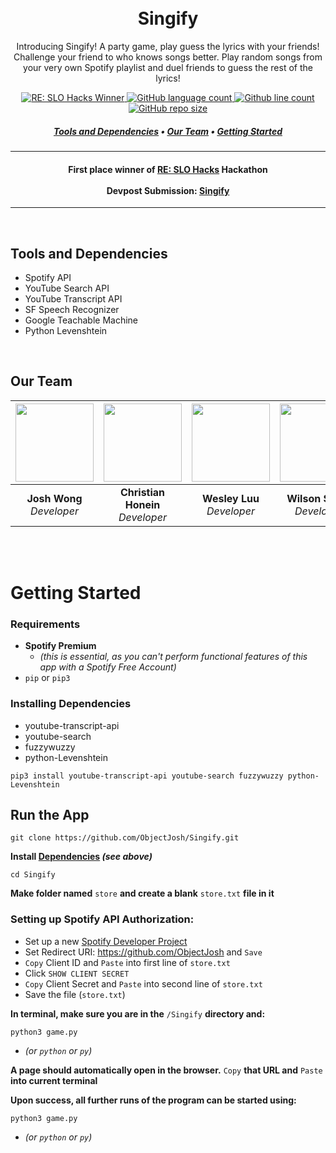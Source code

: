 <h1 align="center">
  <br>
  Singify
</h1>
<p align="center">
  Introducing Singify! A party game, play guess the lyrics with your friends! Challenge your friend to who knows songs better. Play random songs from your very own Spotify playlist and duel friends to guess the rest of the lyrics!
</p>
<p align="center">
  <a href="https://devpost.com/software/singify?ref_content=my-projects-tab&ref_feature=my_projects">
    <img alt="RE: SLO Hacks Winner" src="https://img.shields.io/badge/RE%3A%20SLO%20Hacks-winner-brightgreen?style=flat-square">
    <img alt="GitHub language count" src="https://img.shields.io/github/languages/count/ObjectJosh/Singify?color=blueviolet&style=flat-square">
    <img alt="Github line count" src="https://img.shields.io/tokei/lines/github/ObjectJosh/Singify?style=flat-square">
    <img alt="GitHub repo size" src="https://img.shields.io/github/repo-size/ObjectJosh/Singify?color=orange&style=flat-square">
<!--     <img src="https://img.shields.io/github/languages/code-size/ObjectJosh/Singify?style=flat-square"> -->
  </a>
  
</p>
<h5 align="center">
  <a href="#tools-and-dependencies">Tools and Dependencies</a> •
  <a href="#our-team">Our Team</a> •
  <a href="#getting-started">Getting Started</a>
</h5>

---

<h4 align="center">

  **First place winner of <a href="https://re-slo-hacks.devpost.com/" target="_blank">RE: SLO Hacks</a> Hackathon**
  <br>
  <br>
  **Devpost Submission: <a href="https://devpost.com/software/singify?ref_content=my-projects-tab&ref_feature=my_projects" target="_blank">Singify</a>**

</h4>

---


<br />

## Tools and Dependencies
- Spotify API
- YouTube Search API
- YouTube Transcript API
- SF Speech Recognizer
- Google Teachable Machine
- Python Levenshtein

<br />

## Our Team
| <a href="https://github.com/ObjectJosh" target="_blank"><img src="https://avatars.githubusercontent.com/u/42549561?v=4" width="125px"/></a> | <a href="https://github.com/chonein" target="_blank"><img src="https://avatars.githubusercontent.com/u/61818445?v=4" width="125px"/></a> | <a href="https://github.com/Westluu" target="_blank"><img src="https://avatars.githubusercontent.com/u/76977316?v=4" width="125px"/></a> | <a href="https://github.com/wiszeto" target="_blank"><img src="https://avatars.githubusercontent.com/u/85478086?v=4" width="125px"/></a> |
|     :---:      |       :---:      |      :---:      |     :---:     |
| **Josh Wong** <br /> *Developer* | **Christian Honein** <br /> *Developer* |  **Wesley Luu** <br /> *Developer* | **Wilson Szeto** <br /> *Developer* |

<br />
<br />

# Getting Started
### Requirements
- **Spotify Premium**
  - *(this is essential, as you can't perform functional features of this app with a Spotify Free Account)*
- `pip` or `pip3`

### Installing Dependencies
- youtube-transcript-api
- youtube-search
- fuzzywuzzy
- python-Levenshtein
```
pip3 install youtube-transcript-api youtube-search fuzzywuzzy python-Levenshtein
```

## Run the App
    git clone https://github.com/ObjectJosh/Singify.git

**Install <a href="#installing-dependencies">Dependencies</a> *(see above)***

    cd Singify

**Make folder named** `store` **and create a blank** `store.txt` **file in it**

### Setting up Spotify API Authorization:
- Set up a new <a href="https://developer.spotify.com/dashboard/login" target="_blank">Spotify Developer Project</a>
- Set Redirect URI: https://github.com/ObjectJosh and `Save`
- `Copy` Client ID and `Paste` into first line of `store.txt`
- Click `SHOW CLIENT SECRET`
- `Copy` Client Secret and `Paste` into second line of `store.txt`
- Save the file (`store.txt`)

**In terminal, make sure you are in the** `/Singify` **directory and:**

    python3 game.py
   - *(or `python` or `py`)*

**A page should automatically open in the browser.** `Copy` **that URL and** `Paste` **into current terminal**

**Upon success, all further runs of the program can be started using:**

    python3 game.py
   - *(or `python` or `py`)*
